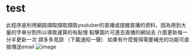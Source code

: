 # test

此程序是利用網路擷取擷取擷取youtuber的直播或提醒直播的資料，因為用到大量的字串分割所以導致運算的有點慢
點擊圖片可進去直播的網站去
介面更新每一分半更新一次
請多多見諒
（下載通知一聲）
如果有什麼覺得需要補充的功能可直接傳送email
![image](https://github.com/gink40501/test/blob/master/vtuber__jpg.PNG)

